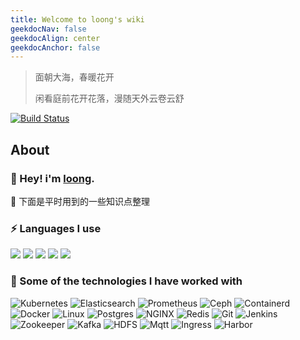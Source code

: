 ```yaml
---
title: Welcome to loong's wiki
geekdocNav: false
geekdocAlign: center
geekdocAnchor: false
---
```


> 面朝大海，春暖花开
> 
> 闲看庭前花开花落，漫随天外云卷云舒

<!-- markdownlint-capture -->

<!-- markdownlint-disable MD033 -->

<span class="badge-placeholder">[![Build Status](https://img.shields.io/drone/build/thegeeklab/hugo-geekdoc?logo=drone&server=https%3A%2F%2Fdrone.thegeeklab.de)](https://github.com/vinloong/vinloong.github.io)</span>

<!-- markdownlint-restore -->

## About


### 👨 Hey! i'm <span class="badge-placeholder">[loong](https://wiki.lingwenlong.com).</span>

🎏 下面是平时用到的一些知识点整理





### ⚡ Languages I use

 ![](https://img.shields.io/badge/Python-lightgrey?logo=PYTHON) 
 ![](https://img.shields.io/badge/Scala-lightgrey?logo=scala) 
 ![](https://img.shields.io/badge/Java-lightgrey?logo=java) 
 ![](https://img.shields.io/badge/CSharp-lightgrey?logo=Csharp) 
 ![](https://img.shields.io/badge/Go-lightgrey?logo=go)



### 🚀 Some of the technologies I have worked with

 ![Kubernetes](https://img.shields.io/badge/Kubernetes-lightgrey?logo=kubernetes) 
 ![Elasticsearch](https://img.shields.io/badge/Elasticsearch-lightgrey?logo=elasticsearch) 
 ![Prometheus](https://img.shields.io/badge/Prometheus-lightgrey?logo=prometheus) 
 ![Ceph](https://img.shields.io/badge/Ceph-lightgrey?logo=ceph) 
 ![Containerd](https://img.shields.io/badge/Containerd-lightgrey?logo=Containerd) 
 ![Docker](https://img.shields.io/badge/Docker-lightgrey?logo=docker) 
 ![Linux](https://img.shields.io/badge/Linux-lightgrey?logo=linux) 
 ![Postgres](https://img.shields.io/badge/Postgresql-lightgrey?logo=postgresql) 
 ![NGINX](https://img.shields.io/badge/Nginx-lightgrey?logo=nginx) 
 ![Redis](https://img.shields.io/badge/Redis-lightgrey?logo=redis) 
 ![Git](https://img.shields.io/badge/Git-lightgrey?logo=git) 
 ![Jenkins](https://img.shields.io/badge/Jenkins-lightgrey?logo=jenkins) 
 ![Zookeeper](https://img.shields.io/badge/Zookeeper-lightgrey?logo=zookeeper) 
 ![Kafka](https://img.shields.io/badge/Apache%20Kafka-lightgrey?logo=apache%20kafka) 
 ![HDFS](https://img.shields.io/badge/Hdfs-lightgrey?logo=hdfs) 
 ![Mqtt](https://img.shields.io/badge/Mqtt-lightgrey?logo=eclipse%20mosquitto) 
 ![Ingress](https://img.shields.io/badge/Ingress-lightgrey?logo=Ingress) 
 ![Harbor](https://img.shields.io/badge/Harbor-lightgrey?logo=Harbor)


